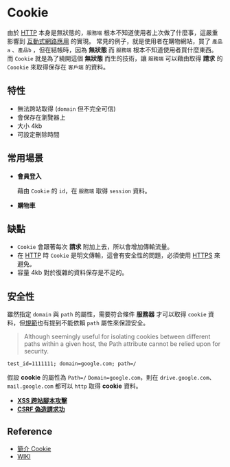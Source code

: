 # Cookie

[http]: http.md
[https]: https.md
[互動式網路應用]: https://zh.wikipedia.org/wiki/%E7%BD%91%E7%BB%9C%E5%BA%94%E7%94%A8%E7%A8%8B%E5%BA%8F

由於 [HTTP] 本身是無狀態的，`服務端` 根本不知道使用者上次做了什麼事，這嚴重影響到 [互動式網路應用] 的實現。
常見的例子，就是使用者在購物網站，買了 `產品a` 、`產品b` ，但在結帳時，因為 **無狀態** 而 `服務端` 根本不知道使用者買什麼東西。
而 `Cookie` 就是為了繞開這個 **無狀態** 而生的技術，讓 `服務端` 可以藉由取得 **請求** 的 `Coookie` 來取得保存在 `客戶端` 的資料。

## 特性

- 無法跨站取得 (`domain` 但不完全可信)
- 會保存在瀏覽器上
- 大小 4kb
- 可設定刪除時間

## 常用場景

- **會員登入**

  藉由 `Cookie` 的 `id`，在 `服務端` 取得 `session` 資料。

- **購物車**

## 缺點

- `Cookie` 會跟著每次 **請求** 附加上去，所以會增加傳輸流量。
- 在 [HTTP] 時 `Cookie` 是明文傳輸，這會有安全性的問題，必須使用 [HTTPS] 來避免。
- 容量 4kb 對於復雜的資料保存是不足的。

## 安全性

雖然指定 `domain` 與 `path` 的屬性，需要符合條件 **服務器** 才可以取得 `cookie` 資料，但[規範](https://greenbytes.de/tech/webdav/draft-ietf-httpstate-cookie-04.html#rfc.section.4.1.2.3)也有提到不能依賴 `path` 屬性來保證安全。

> Although seemingly useful for isolating cookies between different paths within a given host, the Path attribute cannot be relied upon for security.

```
test_id=1111111; domain=google.com; path=/
```

假設 **cookie** 的屬性為 `Path=/` `Domain=google.com`，則在 `drive.google.com`、`mail.google.com` 都可以 `http` 取得 **cookie** 資料。

- **[XSS 跨站腳本攻擊](/security/xss)**
- **[CSRF 偽造請求功](/security/csrf)**

## Reference

- [簡介 Cookie](https://ithelp.ithome.com.tw/articles/10217955)
- [WIKI](https://zh.wikipedia.org/wiki/Cookie)
